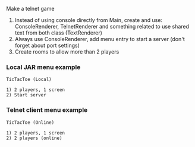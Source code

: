 Make a telnet game

1. Instead of using console directly from Main, create and use: ConsoleRenderer, TelnetRenderer and something related to use shared text from both class (TextRenderer)
2. Always use ConsoleRenderer, add menu entry to start a server (don't forget about port settings)
3. Create rooms to allow more than 2 players

### Local JAR menu example

```
TicTacToe (Local)

1) 2 players, 1 screen
2) Start server
```

### Telnet client menu example

```
TicTacToe (Online)

1) 2 players, 1 screen
2) 2 players (online)
```

